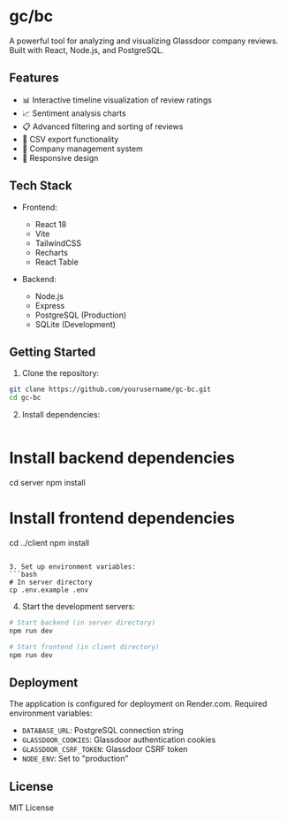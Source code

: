 # gc/bc

A powerful tool for analyzing and visualizing Glassdoor company reviews. Built with React, Node.js, and PostgreSQL.

## Features

- 📊 Interactive timeline visualization of review ratings
- 📈 Sentiment analysis charts
- 📋 Advanced filtering and sorting of reviews
- 💾 CSV export functionality
- 🏢 Company management system
- 📱 Responsive design

## Tech Stack

- Frontend:
  - React 18
  - Vite
  - TailwindCSS
  - Recharts
  - React Table

- Backend:
  - Node.js
  - Express
  - PostgreSQL (Production)
  - SQLite (Development)

## Getting Started

1. Clone the repository:
```bash
git clone https://github.com/yourusername/gc-bc.git
cd gc-bc
```

2. Install dependencies:
   ```bash
# Install backend dependencies
cd server
   npm install

# Install frontend dependencies
cd ../client
npm install
   ```

3. Set up environment variables:
```bash
# In server directory
cp .env.example .env
```

4. Start the development servers:
```bash
# Start backend (in server directory)
npm run dev

# Start frontend (in client directory)
npm run dev
```

## Deployment

The application is configured for deployment on Render.com. Required environment variables:

- `DATABASE_URL`: PostgreSQL connection string
- `GLASSDOOR_COOKIES`: Glassdoor authentication cookies
- `GLASSDOOR_CSRF_TOKEN`: Glassdoor CSRF token
- `NODE_ENV`: Set to "production"

## License

MIT License 